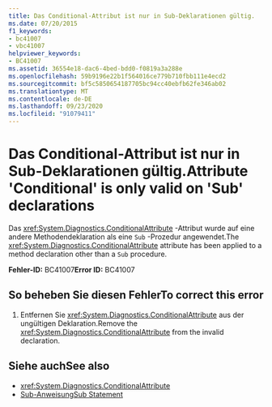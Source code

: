 ```yaml
---
title: Das Conditional-Attribut ist nur in Sub-Deklarationen gültig.
ms.date: 07/20/2015
f1_keywords:
- bc41007
- vbc41007
helpviewer_keywords:
- BC41007
ms.assetid: 36554e18-dac6-4bed-bdd0-f0819a3a288e
ms.openlocfilehash: 59b9196e22b1f564016ce779b710fbb111e4ecd2
ms.sourcegitcommit: bf5c5850654187705bc94cc40ebfb62fe346ab02
ms.translationtype: MT
ms.contentlocale: de-DE
ms.lasthandoff: 09/23/2020
ms.locfileid: "91079411"
---
```

# <a name="attribute-conditional-is-only-valid-on-sub-declarations"></a><span data-ttu-id="2af44-102">Das Conditional-Attribut ist nur in Sub-Deklarationen gültig.</span><span class="sxs-lookup"><span data-stu-id="2af44-102">Attribute 'Conditional' is only valid on 'Sub' declarations</span></span>

<span data-ttu-id="2af44-103">Das <xref:System.Diagnostics.ConditionalAttribute> -Attribut wurde auf eine andere Methodendeklaration als eine `Sub` -Prozedur angewendet.</span><span class="sxs-lookup"><span data-stu-id="2af44-103">The <xref:System.Diagnostics.ConditionalAttribute> attribute has been applied to a method declaration other than a `Sub` procedure.</span></span>  
  
 <span data-ttu-id="2af44-104">**Fehler-ID:** BC41007</span><span class="sxs-lookup"><span data-stu-id="2af44-104">**Error ID:** BC41007</span></span>  
  
## <a name="to-correct-this-error"></a><span data-ttu-id="2af44-105">So beheben Sie diesen Fehler</span><span class="sxs-lookup"><span data-stu-id="2af44-105">To correct this error</span></span>  
  
1. <span data-ttu-id="2af44-106">Entfernen Sie <xref:System.Diagnostics.ConditionalAttribute> aus der ungültigen Deklaration.</span><span class="sxs-lookup"><span data-stu-id="2af44-106">Remove the <xref:System.Diagnostics.ConditionalAttribute> from the invalid declaration.</span></span>  
  
## <a name="see-also"></a><span data-ttu-id="2af44-107">Siehe auch</span><span class="sxs-lookup"><span data-stu-id="2af44-107">See also</span></span>

- <xref:System.Diagnostics.ConditionalAttribute>
- [<span data-ttu-id="2af44-108">Sub-Anweisung</span><span class="sxs-lookup"><span data-stu-id="2af44-108">Sub Statement</span></span>](../language-reference/statements/sub-statement.md)
